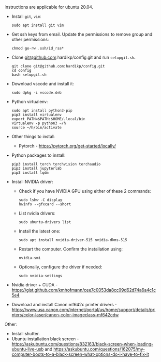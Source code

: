 Instructions are applicable for ubuntu 20.04.

* Install `git`, `vim`:
    ```shell
    sudo apt install git vim
    ```
* Get ssh keys from email. Update the permissions to remove group and other permissions:
    ```shell
    chmod go-rw .ssh/id_rsa*
    ```
* Clone git@github.com:hardikp/config.git and run `setupgit.sh`.
    ```shell
    git clone git@github.com:hardikp/config.git
    cd config
    bash setupgit.sh
    ```
* Download vscode and install it:
    ```shell
    sudo dpkg -i vscode.deb
    ```
* Python virtualenv:
    ```shell
    sudo apt install python3-pip
    pip3 install virtualenv
    export PATH=$PATH:$HOME/.local/bin
    virtualenv -p python3 ~/h
    source ~/h/bin/activate
    ```
* Other things to install:
    * Pytorch - https://pytorch.org/get-started/locally/
* Python packages to install:
    ```shell
    pip3 install torch torchvision torchaudio
    pip3 install jupyterlab
    pip3 install tqdm
    ```
* Install NVIDIA driver:
    * Check if you have NVIDIA GPU using either of these 2 commands:
        ```shell
        sudo lshw -C display
        hwinfo --gfxcard --short
        ```
    * List nvidia drivers:
        ```shell
        sudo ubuntu-drivers list
        ```
    * Install the latest one:
        ```shell
        sudo apt install nvidia-driver-515 nvidia-dkms-515
        ```
    * Restart the computer. Confirm the installation using:
        ```shell
        nvidia-smi
        ```
    * Optionally, configure the driver if needed:
        ```shell
        sudo nvidia-settings
        ```

* Nvidia driver + CUDA - https://gist.github.com/kmhofmann/cee7c0053da8cc09d62d74a6a4c1c5e4
* Download and install Canon mf642c printer drivers - https://www.usa.canon.com/internet/portal/us/home/support/details/printers/color-laser/canon-color-imageclass-mf642cdw

Other:
* Install shutter.
* Ubuntu installation black screen - https://askubuntu.com/questions/832163/black-screen-when-loading-ubuntu-live-usb and https://askubuntu.com/questions/162075/my-computer-boots-to-a-black-screen-what-options-do-i-have-to-fix-it
